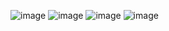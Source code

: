 
![image](https://github.com/RoGad/OOPLab_2/assets/83944231/416c9c8a-b853-4415-92ce-608645865cbd)
![image](https://github.com/RoGad/OOPLab_2/assets/83944231/1b46f3c2-1f43-46a6-81ba-f0eaaa556c54)
![image](https://github.com/RoGad/OOPLab_2/assets/83944231/f330dcf1-156b-4a94-a70c-b5187a100533)
![image](https://github.com/RoGad/OOPLab_2/assets/83944231/702dd158-6190-4bb3-8dd4-8e2967b2d7a1)



